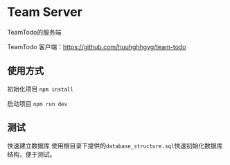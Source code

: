 # Team Server
TeamTodo的服务端

TeamTodo 客户端：https://github.com/huuhghhgyg/team-todo


## 使用方式
初始化项目
`npm install`


启动项目
`npm run dev`

## 测试
快速建立数据库
使用根目录下提供的`database_structure.sql`快速初始化数据库结构，便于测试。